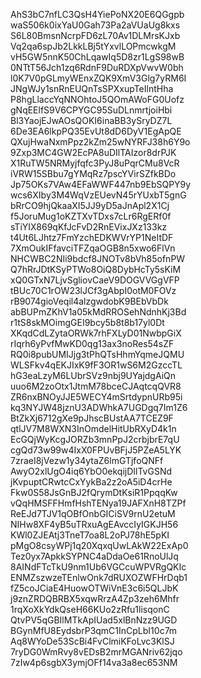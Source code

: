 AhS3bC7nfLC3QsH4YiePoNX20E6QGgpb
waS506k0ixYaU0Gah73Pa2aVUaUg8kxs
S6L80BmsnNcrpFD6zL70Av1DLMrsKJxb
Vq2qa6spJb2LkkLBj5tYxvlLOPmcwkgM
vH5GW5nnK50ChLqawIq5D8zr1LgS98wB
0NTtT56Jch1zq6RdnF9DuRDXpVwvW0bh
l0K7V0pGLmyWEnxZQK9XmV3Glg7yRM6I
JNgWJy1snRnEUQnTsSPXxupTeIlntHha
P8hgLlaccYqNNOhtoJ5QOmAWoFG0Uofz
gNqEElfS9V6CPYGC95SuDLnmrtjoiHbi
Bl3YaojEJwAOsQOKI6inaBB3ySryDZ7L
6De3EA6lkpPQ35EvUt8dD6DyV1EgApQE
QXujHwaNxmPpz2kZm25wNYRFJ38h6Y9o
9Zxp3MC4GW2EcPA8uDIlTAIzor8drPJK
X1RuTW5NRMyjfqfc3PyJ8uPqrCMu8VcR
iVRW15SBbu7gYMqRz7pscYVirSZfkBDo
Jp75OKs7VAw4EFaWWF447nb9EbSQPY9y
wcs6XIby3M4WqVzEUevN45rYUxbT5gnG
bRrCO9hjQkaaXI5JJ9yD5aJnApl2X1Cj
f5JoruMug1oKZTXvTDxs7cLr6RgERf0f
sTiYIX869qKfJcFvD2RnEVixJXz133kz
t4Ut6LJhtz7FmYzchEDKWVrYP1NeItDF
7XmOukIFfavciTFZqaOGB8n5xwo6FlVn
NHCWBC2NIi9bdcf8JNOTv8bVh85ofnPW
Q7hRrJDtKSyPTWo8OiQ8DybHcTy5sKiM
xQ0GTxN7LjvSgliovCaeV9DOGVVGgVFP
tBUc70C1rOW23lJCf3gAbpI0otM0FOVz
rB9074gioVeqil4alzgwdobK9BEbVbDk
abBUPmZKhV1a05kMdRROSehNdnhKj3Bd
r1tS8skMOimgGEI9bcy5b8t8b17yl0Dt
XKqdCdLZytaORWk7rhFXLyD01NwbpGiX
rIqrh6yPvfMwKD0qg13ax3noRes54sZF
RQ0i8pubUMIJjg3tPhQTsHhmYqmeJQMU
WLSFkv4qEKJIxK9fF3OR1wS6M2GzccTL
hG3eaLzyM6LUbrSVz9nbj9UYajdgAiQn
uuo6M2zoOtx1JtmM78bceCJAqtcqQVR8
ZR6nxBNOyJJE5WECY4mSrtdypnURb95i
kq3NYJW48jznU3ADWhkA7UGDgq7Im1Z6
BtZkXj6712gXe9pJhscBUstAA7TCEZ9F
qtlJV7M8WXN3InOmdelHitUbRXyD4k1n
EcGQjWyKcgJORZb3mnPpJ2crbjbrE7qU
cgQd73w99w4IxX0FPUvBFjJ5PZeA5LYK
7zraeI8jVezw1y34ytaZ6lmGTjfoQNFf
AwyO2xlUgO4iq6YbO0ekqijDIlTvGSNd
jKvpuptCRwtcCxYykBa2z2oA5iD4crHe
Fkw0S58JsGnBJ2fQrymDtKsiR1PpqqKw
vQqHMSFFHmfHshTENya19JAFXnH8TZPf
ReEJd7TJV1qOBfOnbGICiSV9rnU2etuM
NIHw8XF4yB5uTRxuAgEAvccIyIGKJH56
KWl0ZJEAtj3TneT7oa8L2oPJ78hE5pKI
pMgO8csyWPj1q20XqxqUwLAkW22ExAp0
Tez0yx7ApkkSYPNC4aDdaOe61RnoUlJq
8AINdFTcTkU9nm1Ub6VGCcuWPVRgQKIc
ENMZszwzeTEnlwOnk7dRUXOZWFHrDqb1
fZ5coJCiaE4HuowOTWiVnE3c6i5QLJbK
j9znZRDQBRBX5xqwRrzA4Zp3zeh6Mhfr
1rqXoXkYdkQseH66KUo2zRfu1lisqonC
QtvPV5qGBIlMTkApIUad5xlBnNzz9UGD
BGynMfU8EydsbrP3qmC1InCpLbI10c7m
Aq8WYoDe53ScBi4FvClmiKFoLvc3KlSJ
7ryDG0WmRvy8vEDsB2mrMGANriv62jqo
7zIw4p6sgbX3ymjOFf14va3a8ec653NM
